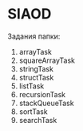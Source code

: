 # SIAOD
Задания папки:
1) arrayTask
2) squareArrayTask
3) stringTask
4) structTask
5) listTask
6) recursionTask
7) stackQueueTask
8) sortTask
9) searchTask